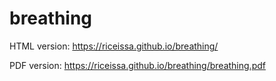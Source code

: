 # breathing

HTML version: <https://riceissa.github.io/breathing/>

PDF version: <https://riceissa.github.io/breathing/breathing.pdf>
